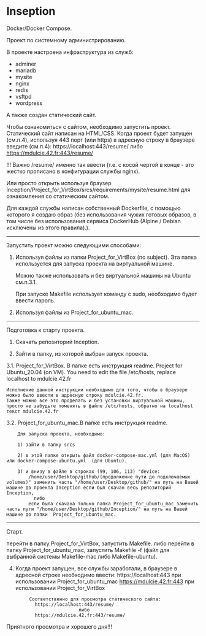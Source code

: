 # Inseption
Docker/Docker Compose.

Проект по системному администрированию.

В проекте настроена инфраструктура из служб:
  - adminer
  - mariadb
  - mysite
  - nginx
  - redis
  - vsftpd
  - wordpress
 
 А также создан статический сайт.
 
 Чтобы ознакомиться с сайтом, необходимо запустить проект.
 Статический сайт написан на HTML/CSS.
 Когда проект будет запущен (см.п.4), используя 443 порт (или https) в адресную строку в браузере введите (см.п.4):
  https://localhost:443/resume/
                              либо
  https://mdulcie.42.fr:443/resume/
  
!!! Важно /resume/ именно так ввести (т.е. с косой чертой в конце - это жестко прописано в конфигурации службы nginx).

Или просто открыть используя браузер Inception/Project_for_VirtBox/srcs/requirements/mysite/resume.html для ознакомления со статическим сайтом.

Для каждой службы написан собственный Dockerfile, с помощью которого я создаю образ (без использования чужих готовых образов, в том числе без использования сервиса DockerHub (Alpine / Debian исключены из этого правила).).

____________________________________________
Запустить проект можно следующими способами:
1. Используя файлы из папки Project_for_VirtBox (по  subject).
    Эта папка используется для запуска проекта на виртуальной машине.
    
    Можно также использовать и без виртуальной машины на Ubuntu см.п.3.1.
    
    При запуске Makefile использует команду с sudo, необходимо будет ввести пароль.
    
2. Используя файлы из Project_for_ubuntu_mac.

____________________________________________
Подготовка к старту проекта.

1. Скачать репозиторий Inception.

2. Зайти в папку, из которой выбран запуск проекта.

3.1. Project_for_VirtBox. В папке есть инструкция readme.
        Project for Ubuntu_20.04 (on VM).
        You need to edit the file /etc/hosts, replace localhost to mdulcie.42.fr
    
    Исполнение данной инструкции необходимо для того, чтобы в браузере можно было ввести в адресную строку mdulcie.42.fr.
    Также можно все это проделать и без установки виртуальной машины, просто не забудьте поменять в файле /etc/hosts, обратно на localhost текст mdulcie.42.fr
    
3.2. Project_for_ubuntu_mac.В папке есть инструкция readme.

        Для запуска проекта, необходимо:
        
        1) зайти в папку srcs 
        
        2) в этой папке открыть файл docker-compose-mac.yml (для MacOS) или docker-compose-ubuntu.yml  (для Ubuntu).
        
        3) и внизу в файле в строках (99, 106, 113) "device:    
            /home/user/Desktop/github/(продолжение пути до подключаемых volumes)" заменить часть "/home/user/Desktop/github/" на путь на Вашей машине до проекта Inception если был скачан весь репозиторий Inception, 
              либо
            если была скачана только папка Project_for_ubuntu_mac заменить часть пути "/home/user/Desktop/github/Inception/" на путь на Вашей машине до папки  Project_for_ubuntu_mac.
____________________________________________
Старт.

перейти в папку Project_for_VirtBox, запустить Makefile.
    либо
перейти в папку Project_for_ubuntu_mac, запустить Makefile -f (файл для выбранной системы Makefile-mac либо Makefile-ubuntu). 

4. Когда проект запущен, все службы заработали, в браузере в адресной строке необходимо ввести:
            https://localhost:443     при использовании Project_for_ubuntu_mac
            https://mdulcie.42.fr:443     при использовании Project_for_VirtBox
            
            Соответственно для просмотра статического сайта:
              https://localhost:443/resume/
                              либо
              https://mdulcie.42.fr:443/resume/
              
  Приятного просмотра и хорошего дня!!!
